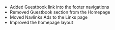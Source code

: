 * Added Guestbook link into the footer navigations
* Removed Guestbook section from the Homepage
* Moved Navlinks Ads to the Links page
* Improved the homepage layout